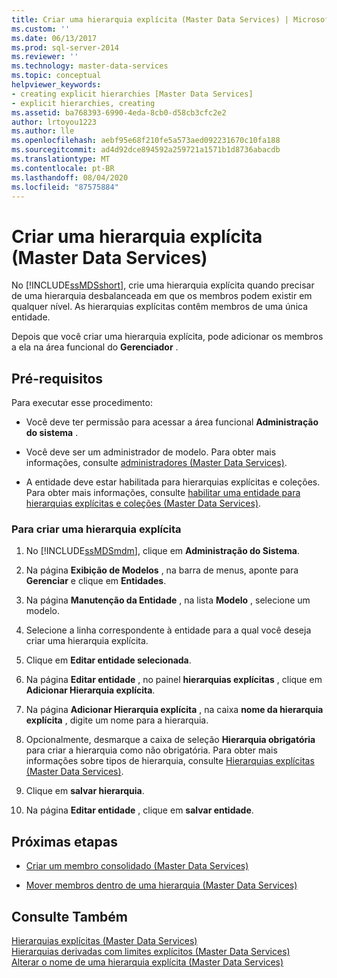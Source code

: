 ```yaml
---
title: Criar uma hierarquia explícita (Master Data Services) | Microsoft Docs
ms.custom: ''
ms.date: 06/13/2017
ms.prod: sql-server-2014
ms.reviewer: ''
ms.technology: master-data-services
ms.topic: conceptual
helpviewer_keywords:
- creating explicit hierarchies [Master Data Services]
- explicit hierarchies, creating
ms.assetid: ba768393-6990-4eda-8cb0-d58cb3cfc2e2
author: lrtoyou1223
ms.author: lle
ms.openlocfilehash: aebf95e68f210fe5a573aed092231670c10fa188
ms.sourcegitcommit: ad4d92dce894592a259721a1571b1d8736abacdb
ms.translationtype: MT
ms.contentlocale: pt-BR
ms.lasthandoff: 08/04/2020
ms.locfileid: "87575884"
---
```

# <a name="create-an-explicit-hierarchy-master-data-services"></a>Criar uma hierarquia explícita (Master Data Services)
  No [!INCLUDE[ssMDSshort](../includes/ssmdsshort-md.md)], crie uma hierarquia explícita quando precisar de uma hierarquia desbalanceada em que os membros podem existir em qualquer nível. As hierarquias explícitas contêm membros de uma única entidade.  
  
 Depois que você criar uma hierarquia explícita, pode adicionar os membros a ela na área funcional do **Gerenciador** .  
  
## <a name="prerequisites"></a>Pré-requisitos  
 Para executar esse procedimento:  
  
-   Você deve ter permissão para acessar a área funcional **Administração do sistema** .  
  
-   Você deve ser um administrador de modelo. Para obter mais informações, consulte [administradores &#40;Master Data Services&#41;](administrators-master-data-services.md).  
  
-   A entidade deve estar habilitada para hierarquias explícitas e coleções. Para obter mais informações, consulte [habilitar uma entidade para hierarquias explícitas e coleções &#40;Master Data Services&#41;](../../2014/master-data-services/enable-an-entity-for-explicit-hierarchies-and-collections-master-data-services.md).  
  
### <a name="to-create-an-explicit-hierarchy"></a>Para criar uma hierarquia explícita  
  
1.  No [!INCLUDE[ssMDSmdm](../includes/ssmdsmdm-md.md)], clique em **Administração do Sistema**.  
  
2.  Na página **Exibição de Modelos** , na barra de menus, aponte para **Gerenciar** e clique em **Entidades**.  
  
3.  Na página **Manutenção da Entidade** , na lista **Modelo** , selecione um modelo.  
  
4.  Selecione a linha correspondente à entidade para a qual você deseja criar uma hierarquia explícita.  
  
5.  Clique em **Editar entidade selecionada**.  
  
6.  Na página **Editar entidade** , no painel **hierarquias explícitas** , clique em **Adicionar Hierarquia explícita**.  
  
7.  Na página **Adicionar Hierarquia explícita** , na caixa **nome da hierarquia explícita** , digite um nome para a hierarquia.  
  
8.  Opcionalmente, desmarque a caixa de seleção **Hierarquia obrigatória** para criar a hierarquia como não obrigatória. Para obter mais informações sobre tipos de hierarquia, consulte [Hierarquias explícitas &#40;Master Data Services&#41;](../../2014/master-data-services/explicit-hierarchies-master-data-services.md).  
  
9. Clique em **salvar hierarquia**.  
  
10. Na página **Editar entidade** , clique em **salvar entidade**.  
  
## <a name="next-steps"></a>Próximas etapas  
  
-   [Criar um membro consolidado &#40;Master Data Services&#41;](../../2014/master-data-services/create-a-consolidated-member-master-data-services.md)  
  
-   [Mover membros dentro de uma hierarquia &#40;Master Data Services&#41;](../../2014/master-data-services/move-members-within-a-hierarchy-master-data-services.md)  
  
## <a name="see-also"></a>Consulte Também  
 [Hierarquias explícitas &#40;Master Data Services&#41;](../../2014/master-data-services/explicit-hierarchies-master-data-services.md)   
 [Hierarquias derivadas com limites explícitos &#40;Master Data Services&#41;](../../2014/master-data-services/derived-hierarchies-with-explicit-caps-master-data-services.md)   
 [Alterar o nome de uma hierarquia explícita &#40;Master Data Services&#41;](../../2014/master-data-services/change-an-explicit-hierarchy-name-master-data-services.md)  
  
  
